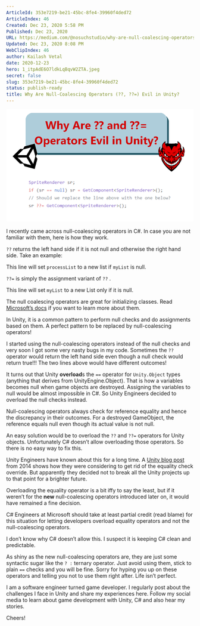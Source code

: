 ```yaml
---
ArticleId: 353e7219-be21-45bc-8fe4-39960f4ded72
ArticleIndex: 46
Created: Dec 23, 2020 5:58 PM
Published: Dec 23, 2020
URL: https://medium.com/@nosuchstudio/why-are-null-coalescing-operators-evil-in-unity-16f5a88d6071
Updated: Dec 23, 2020 8:08 PM
WebClipIndex: 46
author: Kailash Vetal
date: 2020-12-23
hero: 1_itpAdE6O7ldkLqBqvW2ZTA.jpeg
secret: false
slug: 353e7219-be21-45bc-8fe4-39960f4ded72
status: publish-ready
title: Why Are Null-Coalescing Operators (??, ??=) Evil in Unity?
---
```

![1*Gw3VhmneXbGN3wnkopV26Q.png](46%201dc2712b14e345d5818587ddb57303fa/1Gw3VhmneXbGN3wnkopV26Q.png)

I recently came across null-coalescing operators in C#. In case you are not familiar with them, here is how they work.

`??` returns the left hand side if it is not null and otherwise the right hand side. Take an example:

This line will set `processList` to a new list if `myList` is null.

`??=` is simply the assignment variant of `??` .

This line will set `myList` to a new List only if it is null.

The null coalescing operators are great for initializing classes. Read [Microsoft’s docs](https://docs.microsoft.com/en-us/dotnet/csharp/language-reference/operators/null-coalescing-operator) if you want to learn more about them.

In Unity, it is a common pattern to perform null checks and do assignments based on them. A perfect pattern to be replaced by null-coalescing operators!

I started using the null-coalescing operators instead of the null checks and very soon I got some very nasty bugs in my code. Sometimes the `??` operator would return the left hand side even though a null check would return true!!! The two lines above would have different outcomes!

It turns out that Unity **overload**s the `==` operator for `Unity.Object` types (anything that derives from UnityEngine.Object). That is how a variables becomes null when game objects are destroyed. Assigning the variables to null would be almost impossible in C#. So Unity Engineers decided to overload the null checks instead.

Null-coalescing operators always check for reference equality and hence the discrepancy in their outcomes. For a destroyed GameObject, the reference equals null even though its actual value is not null.

An easy solution would be to overload the `??` and `??=` operators for Unity objects. Unfortunately C# doesn’t allow overloading those operators. So there is no easy way to fix this.

Unity Engineers have known about this for a long time. A [Unity blog post](https://blogs.unity3d.com/2014/05/16/custom-operator-should-we-keep-it/) from 2014 shows how they were considering to get rid of the equality check override. But apparently they decided not to break all the Unity projects up to that point for a brighter future.

Overloading the equality operator is a bit iffy to say the least, but if it weren’t for the **new** null-coalescing operators introduced later on, it would have remained a fine decision.

C# Engineers at Microsoft should take at least partial credit (read blame) for this situation for letting developers overload equality operators and not the null-coalescing operators.

I don’t know why C# doesn’t allow this. I suspect it is keeping C# clean and predictable.

As shiny as the new null-coalescing operators are, they are just some syntactic sugar like the `? :` ternary operator. Just avoid using them, stick to plain `==` checks and you will be fine. Sorry for hyping you up on these operators and telling you not to use them right after. Life isn’t perfect.

I am a software engineer turned game developer. I regularly post about the challenges I face in Unity and share my experiences here. Follow my social media to learn about game development with Unity, C# and also hear my stories.

Cheers!
